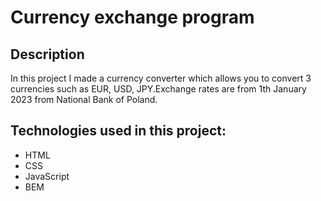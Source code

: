 # Currency exchange program
## Description
In this project I made a currency converter which allows you to convert 3 currencies such as EUR, USD, JPY.Exchange rates are from 1th January 2023 from National Bank of Poland.
## Technologies used in this project:
- HTML
- CSS
- JavaScript
- BEM